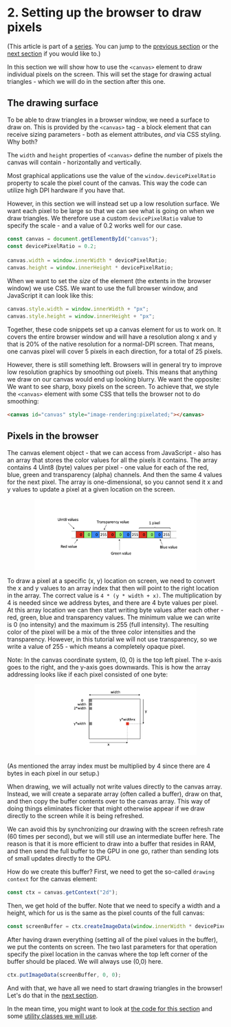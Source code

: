 # 2. Setting up the browser to draw pixels

(This article is part of a [series](./#sections). You can jump to the [previous section](1) or the [next section](3) if you would like to.)

In this section we will show how to use the `<canvas>` element to draw individual pixels on the screen. This will set the stage for drawing actual triangles - which we will do in the section after this one.

## The drawing surface

To be able to draw triangles in a browser window, we need a surface to draw on. This is provided by the `<canvas>` tag - a block element that can receive sizing parameters - both as element attributes, _and_ via CSS styling. Why both?

The `width` and `height` properties of `<canvas>` define the number of pixels the canvas will contain - horizontally and vertically.

Most graphical applications use the value of the `window.devicePixelRatio` property to scale the pixel count of the canvas. This way the code can utilize high DPI hardware if you have that.

However, in this section we will instead set up a low resolution surface. We want each pixel to be large so that we can see what is going on when we draw triangles. We therefore use a custom `devicePixelRatio` value to specify the scale - and a value of 0.2 works well for our case.

```JavaScript
const canvas = document.getElementById("canvas");
const devicePixelRatio = 0.2;

canvas.width = window.innerWidth * devicePixelRatio;
canvas.height = window.innerHeight * devicePixelRatio;
```

When we want to set the _size_ of the element (the extents in the browser window) we use CSS. We want to use the full browser window, and JavaScript it can look like this:

```JavaScript
canvas.style.width = window.innerWidth + "px";
canvas.style.height = window.innerHeight + "px";
```

Together, these code snippets set up a canvas element for us to work on. It covers the entire browser window and will have a resolution along x and y that is 20% of the native resolution for a normal-DPI screen. That means, one canvas pixel will cover 5 pixels in each direction, for a total of 25 pixels.

However, there is still something left. Browsers will in general try to improve low resolution graphics by smoothing out pixels. This means that anything we draw on our canvas would end up looking blurry. We want the opposite: We want to see sharp, boxy pixels on the screen. To achieve that, we style the `<canvas>` element with some CSS that tells the browser not to do smoothing:

```HTML
<canvas id="canvas" style="image-rendering:pixelated;"></canvas>
```

## Pixels in the browser

The canvas element object - that we can access from JavaScript - also has an array that stores the color values for all the pixels it contains. The array contains 4 Uint8 (byte) values per pixel - one value for each of the red, blue, green and transparency (alpha) channels. And then the same 4 values for the next pixel. The array is one-dimensional, so you cannot send it x and y values to update a pixel at a given location on the screen.

<p align="center">
<img src="images/2-array-values.png" width="75%">
</p>

To draw a pixel at a specific (x, y) location on screen, we need to convert the x and y values to an array index that then will point to the right location in the array. The correct value is `4 * (y * width + x)`. The multiplication by 4 is needed since we address bytes, and there are 4 byte values per pixel. At this array location we can then start writing byte values after each other - red, green, blue and transparency values. The minimum value we can write is 0 (no intensity) and the maximum is 255 (full intensity). The resulting color of the pixel will be a mix of the three color intensities and the transparency. However, in this tutorial we will not use transparency, so we write a value of 255 - which means a completely opaque pixel.

Note: In the canvas coordinate system, (0, 0) is the top left pixel. The x-axis goes to the right, and the y-axis goes downwards. This is how the array addressing looks like if each pixel consisted of one byte:

<p align="center">
<img src="images/2-array-indices.png" width="75%">
</p>

(As mentioned the array index must be multiplied by 4 since there are 4 bytes in each pixel in our setup.)

When drawing, we will actually not write values directly to the canvas array. Instead, we will create a separate array (often called a buffer), draw on that, and then copy the buffer contents over to the canvas array. This way of doing things eliminates flicker that might otherwise appear if we draw directly to the screen while it is being refreshed.

We can avoid this by synchronizing our drawing with the screen refresh rate (60 times per second), but we will still use an intermediate buffer here. The reason is that it is more efficient to draw into a buffer that resides in RAM, and then send the full buffer to the GPU in one go, rather than sending lots of small updates directly to the GPU.

How do we create this buffer? First, we need to get the so-called `drawing context` for the canvas element:

```JavaScript
const ctx = canvas.getContext("2d");
```

Then, we get hold of the buffer. Note that we need to specify a width and a height, which for us is the same as the pixel counts of the full canvas:

```JavaScript
const screenBuffer = ctx.createImageData(window.innerWidth * devicePixelRatio, window.innerHeight * devicePixelRatio);
```

After having drawn everything (setting all of the pixel values in the buffer), we put the contents on screen. The two last parameters for that operation specify the pixel location in the canvas where the top left corner of the buffer should be placed. We will always use (0,0) here.

```JavaScript
ctx.putImageData(screenBuffer, 0, 0);
```

And with that, we have all we need to start drawing triangles in the browser! Let's do that in the [next section](3).

In the mean time, you might want to look at [the code for this section](https://github.com/kristoffer-dyrkorn/triangle-rasterizer/tree/main/2) and some [utility classes we will use](https://github.com/kristoffer-dyrkorn/triangle-rasterizer/tree/main/lib).
